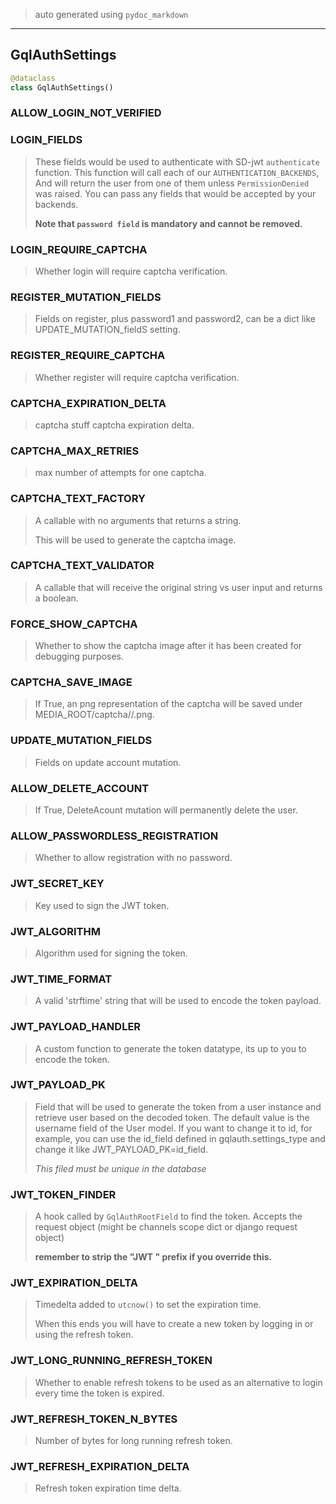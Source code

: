 
> auto generated using `pydoc_markdown`
___
## GqlAuthSettings

```python
@dataclass
class GqlAuthSettings()
```

### ALLOW\_LOGIN\_NOT\_VERIFIED

>

### LOGIN\_FIELDS

> These fields would be used to authenticate with SD-jwt `authenticate`
> function. This function will call each of our `AUTHENTICATION_BACKENDS`,
> And will return the user from one of them unless `PermissionDenied` was
> raised. You can pass any fields that would be accepted by your backends.
>
> **Note that `password field` is mandatory and cannot be removed.**

### LOGIN\_REQUIRE\_CAPTCHA

> Whether login will require captcha verification.

### REGISTER\_MUTATION\_FIELDS

> Fields on register, plus password1 and password2, can be a dict like
> UPDATE_MUTATION_fieldS setting.

### REGISTER\_REQUIRE\_CAPTCHA

> Whether register will require captcha verification.

### CAPTCHA\_EXPIRATION\_DELTA

> captcha stuff
> captcha expiration delta.

### CAPTCHA\_MAX\_RETRIES

> max number of attempts for one captcha.

### CAPTCHA\_TEXT\_FACTORY

> A callable with no arguments that returns a string.
>
> This will be used to generate the captcha image.

### CAPTCHA\_TEXT\_VALIDATOR

> A callable that will receive the original string vs user input and
> returns a boolean.

### FORCE\_SHOW\_CAPTCHA

> Whether to show the captcha image after it has been created for
> debugging purposes.

### CAPTCHA\_SAVE\_IMAGE

> If True, an png representation of the captcha will be saved under
> MEDIA_ROOT/captcha/<datetime>/<uuid>.png.

### UPDATE\_MUTATION\_FIELDS

> Fields on update account mutation.

### ALLOW\_DELETE\_ACCOUNT

> If True, DeleteAcount mutation will permanently delete the user.

### ALLOW\_PASSWORDLESS\_REGISTRATION

> Whether to allow registration with no password.

### JWT\_SECRET\_KEY

> Key used to sign the JWT token.

### JWT\_ALGORITHM

> Algorithm used for signing the token.

### JWT\_TIME\_FORMAT

> A valid 'strftime' string that will be used to encode the token
> payload.

### JWT\_PAYLOAD\_HANDLER

> A custom function to generate the token datatype, its up to you to
> encode the token.

### JWT\_PAYLOAD\_PK

> Field that will be used to generate the token from a user instance and
> retrieve user based on the decoded token. The default value is the username
> field of the User model. If you want to change it to id, for example, you
> can use the id_field defined in gqlauth.settings_type and change it like
> JWT_PAYLOAD_PK=id_field.
>
> *This filed must be unique in the database*

### JWT\_TOKEN\_FINDER

> A hook called by `GqlAuthRootField` to find the token. Accepts the
> request object (might be channels scope dict or django request object)
>
> **remember to strip the "JWT " prefix if you override this.**

### JWT\_EXPIRATION\_DELTA

> Timedelta added to `utcnow()` to set the expiration time.
>
> When this ends you will have to create a new token by logging in or
> using the refresh token.

### JWT\_LONG\_RUNNING\_REFRESH\_TOKEN

> Whether to enable refresh tokens to be used as an alternative to login
> every time the token is expired.

### JWT\_REFRESH\_TOKEN\_N\_BYTES

> Number of bytes for long running refresh token.

### JWT\_REFRESH\_EXPIRATION\_DELTA

> Refresh token expiration time delta.
